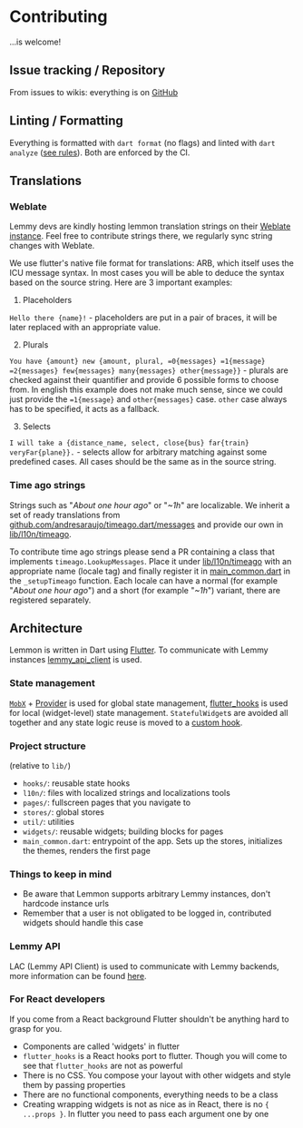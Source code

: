 # Contributing

...is welcome!

## Issue tracking / Repository

From issues to wikis: everything is on [GitHub](https://github.com/lemmon-app/lemmon)

## Linting / Formatting

Everything is formatted with `dart format` (no flags) and linted with `dart analyze` ([see rules](analysis_options.yaml)). Both are enforced by the CI.

## Translations

### Weblate

Lemmy devs are kindly hosting lemmon translation strings on their [Weblate instance](https://weblate.yerbamate.ml/projects/lemmon/lemmon/). Feel free to contribute strings there, we regularly sync string changes with Weblate.

We use flutter's native file format for translations: ARB, which itself uses the ICU message syntax. In most cases you will be able to deduce the syntax based on the source string. Here are 3 important examples:

1. Placeholders

`Hello there {name}!` - placeholders are put in a pair of braces, it will be later replaced with an appropriate value.

2. Plurals

`You have {amount} new {amount, plural, =0{messages} =1{message} =2{messages} few{messages} many{messages} other{message}}` - plurals are checked against their quantifier and provide 6 possible forms to choose from. In english this example does not make much sense, since we could just provide the `=1{message}` and `other{messages}` case. `other` case always has to be specified, it acts as a fallback.

3. Selects

`I will take a {distance_name, select, close{bus} far{train} veryFar{plane}}.` - selects allow for arbitrary matching against some predefined cases. All cases should be the same as in the source string.

### Time ago strings

Strings such as "_About one hour ago_" or "_~1h_" are localizable. We inherit a set of ready translations from [github.com/andresaraujo/timeago.dart/messages](https://github.com/andresaraujo/timeago.dart/tree/master/timeago/lib/src/messages) and provide our own in [lib/l10n/timeago](./lib/l10n/timeago).

To contribute time ago strings please send a PR containing a class that implements `timeago.LookupMessages`. Place it under [lib/l10n/timeago](./lib/l10n/timeago) with an appropriate name (locale tag) and finally register it in [main_common.dart](./lib/main_common.dart) in the `_setupTimeago` function. Each locale can have a normal (for example "_About one hour ago_") and a short (for example "_~1h_") variant, there are registered separately.

## Architecture

Lemmon is written in Dart using [Flutter](https://flutter.dev/docs). To communicate with Lemmy instances [lemmy_api_client](https://github.com/lemmon-app/lemmy_api_client) is used.

### State management

[`MobX`](https://github.com/mobxjs/mobx.dart) + [Provider](https://github.com/rrousselGit/provider) is used for global state management, [flutter_hooks](https://github.com/rrousselGit/flutter_hooks) is used for local (widget-level) state management. `StatefulWidget`s are avoided all together and any state logic reuse is moved to a [custom hook](./lib/hooks).

### Project structure

(relative to `lib/`)

- `hooks/`: reusable state hooks
- `l10n/`: files with localized strings and localizations tools
- `pages/`: fullscreen pages that you navigate to
- `stores/`: global stores
- `util/`: utilities
- `widgets/`: reusable widgets; building blocks for pages
- `main_common.dart`: entrypoint of the app. Sets up the stores, initializes the themes, renders the first page

### Things to keep in mind

- Be aware that Lemmon supports arbitrary Lemmy instances, don't hardcode instance urls
- Remember that a user is not obligated to be logged in, contributed widgets should handle this case

### Lemmy API

LAC (Lemmy API Client) is used to communicate with Lemmy backends, more information can be found [here](https://github.com/lemmon-app/lemmy_api_client).

### For React developers

If you come from a React background Flutter shouldn't be anything hard to grasp for you.

- Components are called 'widgets' in flutter
- `flutter_hooks` is a React hooks port to flutter. Though you will come to see that `flutter_hooks` are not as powerful
- There is no CSS. You compose your layout with other widgets and style them by passing properties
- There are no functional components, everything needs to be a class
- Creating wrapping widgets is not as nice as in React, there is no `{ ...props }`. In flutter you need to pass each argument one by one
